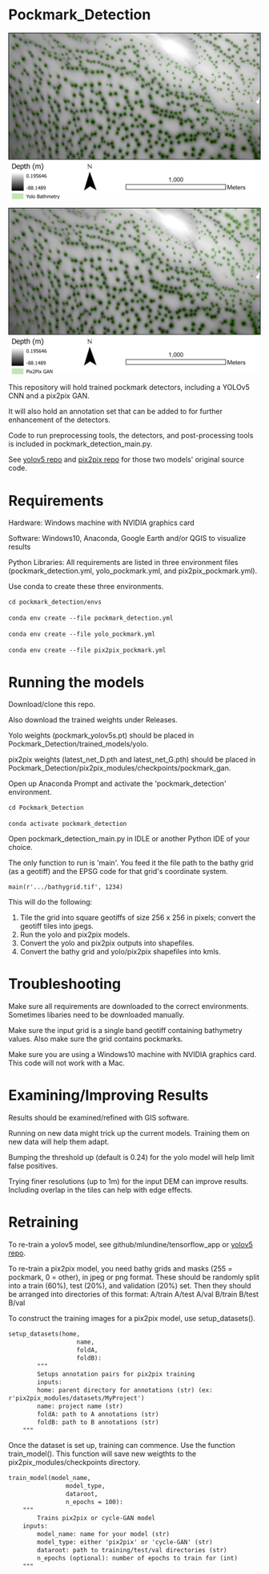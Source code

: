 # Pockmark_Detection

![yolo](/images/pass_dem_yolo.png)

![pix2pix](/images/pass_dem_gan.png)

This repository will hold trained pockmark detectors, including a YOLOv5 CNN and a pix2pix GAN.

It will also hold an annotation set that can be added to for further enhancement of the detectors.

Code to run preprocessing tools, the detectors, and post-processing tools is included in pockmark_detection_main.py. 

See [yolov5 repo](https://github.com/ultralytics/yolov5) and [pix2pix repo](https://github.com/junyanz/pytorch-CycleGAN-and-pix2pix) for those two models' original source code.

# Requirements

Hardware: Windows machine with NVIDIA graphics card

Software: Windows10, Anaconda, Google Earth and/or QGIS to visualize results

Python Libraries: All requirements are listed in three environment files (pockmark_detection.yml, yolo_pockmark.yml, and pix2pix_pockmark.yml).

Use conda to create these three environments.
	
	cd pockmark_detection/envs

	conda env create --file pockmark_detection.yml

	conda env create --file yolo_pockmark.yml

	conda env create --file pix2pix_pockmark.yml

# Running the models

Download/clone this repo. 

Also download the trained weights under Releases.

Yolo weights (pockmark_yolov5s.pt) should be placed in Pockmark_Detection/trained_models/yolo.

pix2pix weights (latest_net_D.pth and latest_net_G.pth) should be placed in Pockmark_Detection/pix2pix_modules/checkpoints/pockmark_gan.

Open up Anaconda Prompt and activate the 'pockmark_detection' environment.
	
	cd Pockmark_Detection

	conda activate pockmark_detection

Open pockmark_detection_main.py in IDLE or another Python IDE of your choice.

The only function to run is 'main'. You feed it the file path to the bathy grid (as a geotiff) and the EPSG code for that grid's coordinate system.

	main(r'.../bathygrid.tif', 1234)

This will do the following:

1. Tile the grid into square geotiffs of size 256 x 256 in pixels; convert the geotiff tiles into jpegs.
2. Run the yolo and pix2pix models.
3. Convert the yolo and pix2pix outputs into shapefiles.
4. Convert the bathy grid and yolo/pix2pix shapefiles into kmls.

# Troubleshooting

Make sure all requirements are downloaded to the correct environments. Sometimes libaries need to be downloaded manually.

Make sure the input grid is a single band geotiff containing bathymetry values. Also make sure the grid contains pockmarks.

Make sure you are using a Windows10 machine with NVIDIA graphics card. This code will not work with a Mac.

# Examining/Improving Results

Results should be examined/refined with GIS software.

Running on new data might trick up the current models. Training them on new data will help them adapt.

Bumping the threshold up (default is 0.24) for the yolo model will help limit false positives.

Trying finer resolutions (up to 1m) for the input DEM can improve results. Including overlap in the tiles can help with edge effects.

# Retraining

To re-train a yolov5 model, see github/mlundine/tensorflow_app or [yolov5 repo](https://github.com/ultralytics/yolov5).

To re-train a pix2pix model, you need bathy grids and masks (255 = pockmark, 0 = other), in jpeg or png format.
These should be randomly split into a train (60%), test (20%), and validation (20%) set.
Then they should be arranged into directories of this format:
A/train
A/test
A/val
B/train
B/test
B/val

To construct the training images for a pix2pix model, use setup_datasets(). 
	
	setup_datasets(home,
                       name,
                       foldA,
                       foldB):
    		"""
    		Setups annotation pairs for pix2pix training
    		inputs:
    		home: parent directory for annotations (str) (ex: r'pix2pix_modules/datasets/MyProject')
    		name: project name (str)
    		foldA: path to A annotations (str)
    		foldB: path to B annotations (str)
		"""


Once the dataset is set up, training can commence. Use the function train_model(). 
This function will save new weigthts to the pix2pix_modules/checkpoints directory.

	train_model(model_name,
                    model_type,
                    dataroot,
                    n_epochs = 100):
   	 	"""
    		Trains pix2pix or cycle-GAN model
   		inputs:
    		model_name: name for your model (str)
    		model_type: either 'pix2pix' or 'cycle-GAN' (str)
    		dataroot: path to training/test/val directories (str)
    		n_epochs (optional): number of epochs to train for (int)
		"""
